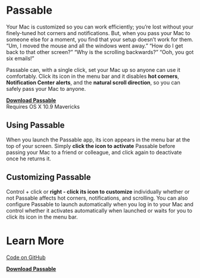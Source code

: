 # Passable

Your Mac is customized so you can work efficiently; you’re lost without your finely-tuned hot corners and notifications. But, when you pass your Mac to someone else for a moment, you find that your setup doesn’t work for them. “Um, I moved the mouse and all the windows went away.” “How do I get back to that other screen?” “Why is the scrolling backwards?” “Ooh, you got six emails!”

Passable can, with a single click, set your Mac up so anyone can use it comfortably. Click its icon in the menu bar and it disables **hot corners**, **Notification Center alerts**, and the **natural scroll direction**, so you can safely pass your Mac to anyone.

**[Download Passable](https://github.com/ngreenstein/passable/blob/gh-pages/downloads/Passable021.app.zip?raw=true)**  
Requires OS X 10.9 Mavericks

## Using Passable

When you launch the Passable app, its icon appears in the menu bar at the top of your screen. Simply **click the icon to activate** Passable before passing your Mac to a friend or colleague, and click again to deactivate once he returns it.

## Customizing Passable

Control + click or **right - click its icon to customize** individually whether or not Passable affects hot corners, notifications, and scrolling. You can also configure Passable to launch automatically when you log in to your Mac and control whether it activates automatically when launched or waits for you to click its icon in the menu bar.

# Learn More

[Code on GitHub](https://github.com/ngreenstein/passable)

**[Download Passable](https://github.com/ngreenstein/passable/blob/gh-pages/downloads/Passable021.app.zip?raw=true)**
